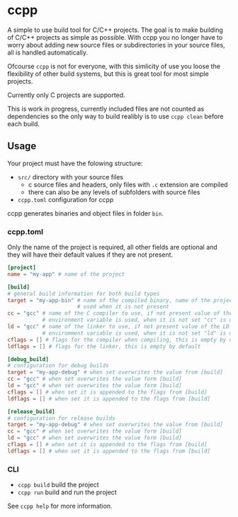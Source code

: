 # ccpp

A simple to use build tool for C/C++ projects. The goal is to make building of
C/C++ projects as simple as possible. With ccpp you no longer have to worry
about adding new source files or subdirectories in your source files, all is
handled automatically.

Ofcourse `ccpp` is not for everyone, with this simlicity of use you loose the
flexibility of other build systems, but this is great tool for most simple
projects.

Currently only C projects are supported.

This is work in progress, currently included files are not counted as
dependencies so the only way to build realibly is to use `ccpp clean`
before each build.

## Usage
Your project must have the folowing structure:
- `src/` directory with your source files
    - c source files and headers, only files with `.c` extension are compiled
    - there can also be any levels of subfolders with source files
- `ccpp.toml` configuration for ccpp

ccpp generates binaries and object files in folder `bin`.

### ccpp.toml
Only the name of the project is required, all other fields are optional and
they will have their default values if they are not present.
```toml
[project]
name = "my-app" # name of the project

[build]
# general build information for both build types
target = "my-app-bin" # name of the compiled binary, name of the project is
                      # used when it is not present
cc = "gcc" # name of the C compiler to use, if not present value of the CC
           # environment variable is used, when it is not set "cc" is used
ld = "gcc" # name of the linker to use, if not present value of the LD
           # enviromment variable is used, when it is not set "ld" is used
cflags = [] # flags for the compiler when compiling, this is empty by default
ldflags = [] # flags for the linker, this is empty by default

[debug_build]
# configuration for debug builds
target = "my-app-debug" # when set overwrites the value from [build]
cc = "gcc" # when set overwrites the value form [build]
ld = "gcc" # when set overwrites the value form [build]
cflags = [] # when set it is appended to the flags from [build]
ldflags = [] # when set it is appended to the flags from [build]

[release_build]
# configuration for release builds
target = "my-app-debug" # when set overwrites the value from [build]
cc = "gcc" # when set overwrites the value form [build]
ld = "gcc" # when set overwrites the value form [build]
cflags = [] # when set it is appended to the flags from [build]
ldflags = [] # when set it is appended to the flags from [build]
```

### CLI
- `ccpp build` build the project
- `ccpp run` build and run the project

See `ccpp help` for more information.
